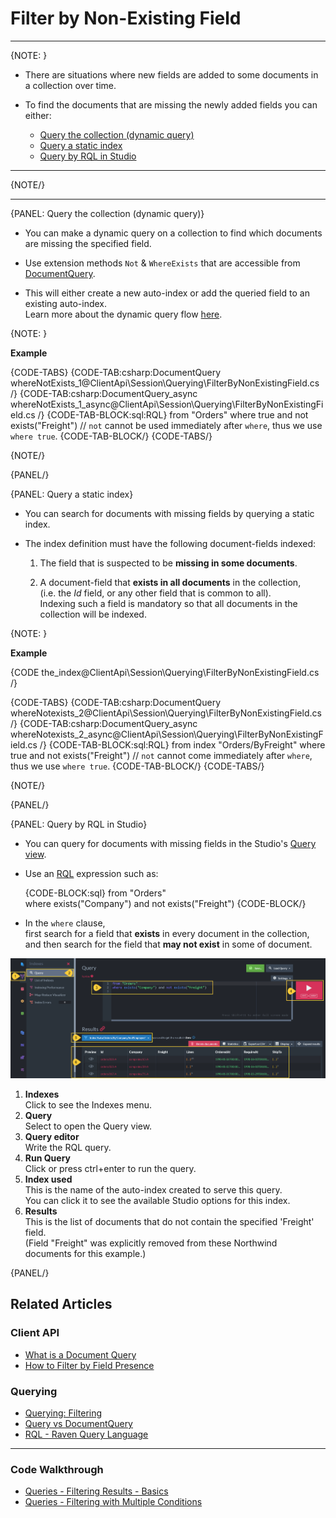 ﻿# Filter by Non-Existing Field  

---

{NOTE: }

* There are situations where new fields are added to some documents in a collection over time.  

* To find the documents that are missing the newly added fields you can either:  
    * [Query the collection (dynamic query)](../../../client-api/session/querying/how-to-filter-by-non-existing-field#query-the-collection-(dynamic-query))  
    * [Query a static index](../../../client-api/session/querying/how-to-filter-by-non-existing-field#query-a-static-index)  
    * [Query by RQL in Studio](../../../client-api/session/querying/how-to-filter-by-non-existing-field#query-by-rql-in-studio)  

----

{NOTE/}

---

{PANEL: Query the collection (dynamic query)}

* You can make a dynamic query on a collection to find which documents are missing the specified field.

* Use extension methods `Not` & `WhereExists` that are accessible from [DocumentQuery](../../../client-api/session/querying/document-query/what-is-document-query).

* This will either create a new auto-index or add the queried field to an existing auto-index.  
  Learn more about the dynamic query flow [here](../../../client-api/session/querying/how-to-query#dynamicQuery).

{NOTE: }

__Example__

{CODE-TABS}
{CODE-TAB:csharp:DocumentQuery whereNotExists_1@ClientApi\Session\Querying\FilterByNonExistingField.cs /}
{CODE-TAB:csharp:DocumentQuery_async whereNotExists_1_async@ClientApi\Session\Querying\FilterByNonExistingField.cs /}
{CODE-TAB-BLOCK:sql:RQL}
from "Orders"
where true and not exists("Freight")
// `not` cannot be used immediately after `where`, thus we use `where true`.
{CODE-TAB-BLOCK/}
{CODE-TABS/}

{NOTE/}

{PANEL/}

{PANEL: Query a static index}

* You can search for documents with missing fields by querying a static index.  

* The index definition must have the following document-fields indexed:

    1. The field that is suspected to be __missing in some documents__.  
  
    2. A document-field that __exists in all documents__ in the collection,  
       (i.e. the _Id_ field, or any other field that is common to all).  
       Indexing such a field is mandatory so that all documents in the collection will be indexed.

{NOTE: }

__Example__

{CODE the_index@ClientApi\Session\Querying\FilterByNonExistingField.cs /}

{CODE-TABS}
{CODE-TAB:csharp:DocumentQuery whereNotexists_2@ClientApi\Session\Querying\FilterByNonExistingField.cs /}
{CODE-TAB:csharp:DocumentQuery_async whereNotexists_2_async@ClientApi\Session\Querying\FilterByNonExistingField.cs /}
{CODE-TAB-BLOCK:sql:RQL}
from index "Orders/ByFreight"
where true and not exists("Freight")
// `not` cannot come immediately after `where`, thus we use `where true`.
{CODE-TAB-BLOCK/}
{CODE-TABS/}

{NOTE/}

{PANEL/}

{PANEL: Query by RQL in Studio}

* You can query for documents with missing fields in the Studio's [Query view](../../../studio/database/queries/query-view).

* Use an [RQL](../../../client-api/session/querying/what-is-rql) expression such as:

    {CODE-BLOCK:sql}
from "Orders"    
where exists("Company") and not exists("Freight")
    {CODE-BLOCK/}

* In the `where` clause,  
  first search for a field that __exists__ in every document in the collection,  
  and then search for the field that __may not exist__ in some of document.

![List Documents Without a Specified Field](images/non-existing-field-studio-rql.png "Query for documents that are missing the specified field")

1. **Indexes**  
   Click to see the Indexes menu.
2. **Query**  
   Select to open the Query view.
3. **Query editor**  
   Write the RQL query.
4. **Run Query**  
   Click or press ctrl+enter to run the query.
5. **Index used**  
   This is the name of the auto-index created to serve this query.  
   You can click it to see the available Studio options for this index.  
6. **Results**  
   This is the list of documents that do not contain the specified 'Freight' field.  
   (Field "Freight" was explicitly removed from these Northwind documents for this example.)

{PANEL/}

## Related Articles

### Client API

- [What is a Document Query](../../../client-api/session/querying/document-query/what-is-document-query)
- [How to Filter by Field Presence](../../../client-api/session/querying/how-to-filter-by-field)

### Querying

- [Querying: Filtering](../../../indexes/querying/filtering)
- [Query vs DocumentQuery](../../../client-api/session/querying/document-query/query-vs-document-query)
- [RQL - Raven Query Language](../../../client-api/session/querying/what-is-rql)

---

### Code Walkthrough

- [Queries - Filtering Results - Basics](https://demo.ravendb.net/demos/csharp/queries/filtering-results-basics)
- [Queries - Filtering with Multiple Conditions](https://demo.ravendb.net/demos/csharp/queries/filtering-results-multiple-conditions)
